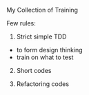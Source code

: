 My Collection of Training

Few rules:

1. Strict simple TDD
- to form design thinking
- train on what to test

2. Short codes

3. Refactoring codes
